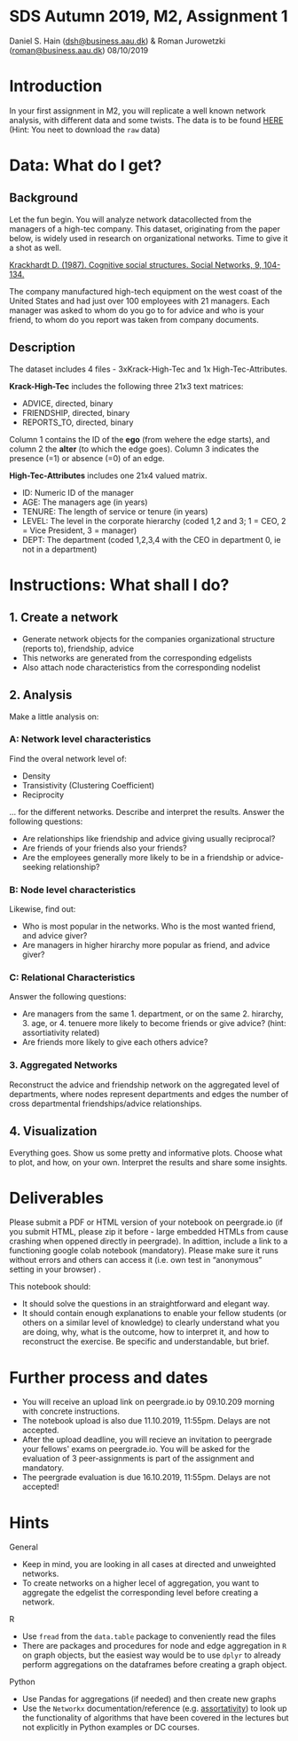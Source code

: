 # SDS Autumn 2019, M2, Assignment 1
Daniel S. Hain (<dsh@business.aau.dk>) & Roman Jurowetzki (<roman@business.aau.dk>)
08/10/2019

# Introduction

In your first assignment in M2, you will replicate a well known network analysis, with different data and some twists. The data is to be found [HERE](https://github.com/SDS-AAU/M2-2019/tree/master/notebooks/assignments/assignment_1/data) (Hint: You neet to download the `raw` data)
# Data: What do I get?

## Background

Let the fun begin. You will analyze network datacollected from the managers of a high-tec company. This dataset, originating from the paper below, is widely used in research on organizational networks. Time to give it a shot as well.

[Krackhardt D. (1987). Cognitive social structures. Social Networks, 9, 104-134.](https://www.andrew.cmu.edu/user/krack/documents/pubs/1987/1987%20Cognitive%20Social%20Structures.pdf)

The company manufactured high-tech equipment on the west coast of the United States and had just over 100 employees with 21 managers. Each manager was asked to whom do you go to for advice and who is your friend, to whom do you report was taken from company documents. 

## Description

The dataset includes 4 files - 3xKrack-High-Tec and 1x High-Tec-Attributes.

**Krack-High-Tec** includes the following three 21x3 text matrices: 

* ADVICE, directed, binary
* FRIENDSHIP, directed, binary
* REPORTS_TO, directed, binary

Column 1 contains the ID of the **ego** (from wehere the edge starts), and column 2 the **alter** (to which the edge goes). Column 3 indicates the presence (=1) or absence (=0) of an edge.

**High-Tec-Attributes** includes one 21x4 valued matrix.

* ID: Numeric ID of the manager
* AGE: The managers age (in years)
* TENURE:	The length of service or tenure (in years)
* LEVEL: The level in the corporate hierarchy (coded 1,2 and 3; 1 = CEO, 2 = Vice President, 3 = manager)
* DEPT: The department (coded 1,2,3,4 with the CEO in department 0, ie not in a department)

# Instructions: What shall I do?

## 1. Create a network

* Generate network objects for the companies organizational structure (reports to), friendship, advice
* This networks are generated from the corresponding edgelists
* Also attach node characteristics from the corresponding nodelist

## 2. Analysis

Make a little analysis on:

### A: Network level characteristics

Find the overal network level of:

* Density
* Transistivity (Clustering Coefficient)
* Reciprocity

... for the different networks. Describe and interpret the results. Answer the following questions: 

* Are relationships like friendship and advice giving usually reciprocal? 
* Are friends of your friends also your friends?
* Are the employees generally more likely to be in a friendship or advice-seeking relationship?

### B: Node level characteristics

Likewise, find out:

* Who is most popular in the networks. Who is the most wanted friend, and advice giver? 
* Are managers in higher hirarchy more popular as friend, and advice giver?

### C: Relational Characteristics

Answer the following questions:

* Are managers from the same 1. department, or on the same 2. hirarchy, 3. age, or 4. tenuere more likely to become friends or give advice? (hint: assortiativity related) 
* Are friends more likely to give each others advice?

### 3. Aggregated Networks

Reconstruct the advice and friendship network on the aggregated level of departments, where nodes represent departments and edges the number of cross departmental friendships/advice relationships.

## 4. Visualization

Everything goes. Show us some pretty and informative plots. Choose what to plot, and how, on your own. Interpret the results and share some insights.


# Deliverables

Please submit a PDF or HTML version of your notebook on peergrade.io (if you submit HTML, please zip it before - large embedded HTMLs from cause crashing when oppened directly in peergrade). In adittion, include a link to a functioning google colab notebook (mandatory). Please make sure it runs without errors and others can access it (i.e. own test in “anonymous” setting in your browser) .

This notebook should:

* It should solve the questions in an straightforward and elegant way.
* It should contain enough explanations to enable your fellow students (or others on a similar level of knowledge) to clearly understand what you are doing, why, what is the outcome, how to interpret it, and how to reconstruct the exercise. Be specific and understandable, but brief.

# Further process and dates

* You will receive an upload link on peergrade.io by 09.10.209 morning with concrete instructions.
* The notebook upload is also due 11.10.2019, 11:55pm. Delays are not accepted.
* After the upload deadline, you will recieve an invitation to peergrade your fellows' exams on peergrade.io. You will be asked for the evaluation of 3 peer-assignments is part of the assignment and mandatory.
* The peergrade evaluation is due 16.10.2019, 11:55pm. Delays are not accepted!


# Hints

General

* Keep in mind, you are looking in all cases at directed and unweighted networks.
* To create networks on a higher lecel of aggregation, you want to aggregate the edgelist the corresponding level before creating a network.

R 

* Use `fread` from the `data.table` package to conveniently read the files
* There are packages and procedures for node and edge aggregation in `R` on graph objects, but the easiest way would be to use `dplyr` to already perform aggregations on the dataframes before creating a graph object.

Python

* Use Pandas for aggregations (if needed) and then create new graphs
* Use the ```Networkx``` documentation/reference (e.g. [assortativity](https://networkx.github.io/documentation/stable/reference/algorithms/assortativity.html))  to look up the functionality of algorithms that have been covered in the lectures but not explicitly in Python examples or DC courses.


